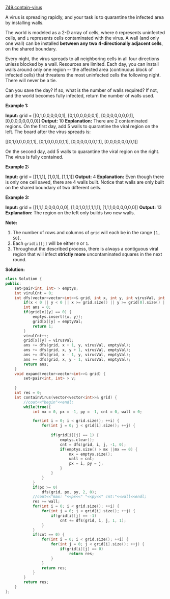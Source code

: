 [749.contain-virus](https://leetcode.com/problems/contain-virus/)  

A virus is spreading rapidly, and your task is to quarantine the infected area by installing walls.

The world is modeled as a 2-D array of cells, where `0` represents uninfected cells, and `1` represents cells contaminated with the virus. A wall (and only one wall) can be installed **between any two 4-directionally adjacent cells**, on the shared boundary.

Every night, the virus spreads to all neighboring cells in all four directions unless blocked by a wall. Resources are limited. Each day, you can install walls around only one region -- the affected area (continuous block of infected cells) that threatens the most uninfected cells the following night. There will never be a tie.

Can you save the day? If so, what is the number of walls required? If not, and the world becomes fully infected, return the number of walls used.

**Example 1:**  

**Input:** grid = 
\[\[0,1,0,0,0,0,0,1\],
 \[0,1,0,0,0,0,0,1\],
 \[0,0,0,0,0,0,0,1\],
 \[0,0,0,0,0,0,0,0\]\]
**Output:** 10
**Explanation:**
There are 2 contaminated regions.
On the first day, add 5 walls to quarantine the viral region on the left. The board after the virus spreads is:

\[\[0,1,0,0,0,0,1,1\],
 \[0,1,0,0,0,0,1,1\],
 \[0,0,0,0,0,0,1,1\],
 \[0,0,0,0,0,0,0,1\]\]

On the second day, add 5 walls to quarantine the viral region on the right. The virus is fully contained.

**Example 2:**  

**Input:** grid = 
\[\[1,1,1\],
 \[1,0,1\],
 \[1,1,1\]\]
**Output:** 4
**Explanation:** Even though there is only one cell saved, there are 4 walls built.
Notice that walls are only built on the shared boundary of two different cells.

**Example 3:**  

**Input:** grid = 
\[\[1,1,1,0,0,0,0,0,0\],
 \[1,0,1,0,1,1,1,1,1\],
 \[1,1,1,0,0,0,0,0,0\]\]
**Output:** 13
**Explanation:** The region on the left only builds two new walls.

**Note:**  

1.  The number of rows and columns of `grid` will each be in the range `[1, 50]`.
2.  Each `grid[i][j]` will be either `0` or `1`.
3.  Throughout the described process, there is always a contiguous viral region that will infect **strictly more** uncontaminated squares in the next round.  



**Solution:**  

```cpp
class Solution {
public:
    set<pair<int, int> > emptys;
    int virulCnt = 0;
    int dfs(vector<vector<int>>& grid, int x, int y, int virusVal, int emptyVal) {
        if(x < 0 || y < 0 || x >= grid.size() || y >= grid[0].size() || grid[x][y] == virusVal || grid[x][y] == 2) return 0;
        int ans = 0;
        if(grid[x][y] == 0) {
            emptys.insert({x, y});
            grid[x][y] = emptyVal;
            return 1;
        }
        virulCnt++;
        grid[x][y] = virusVal;
        ans += dfs(grid, x + 1, y, virusVal, emptyVal);
        ans += dfs(grid, x, y + 1, virusVal, emptyVal);
        ans += dfs(grid, x - 1, y, virusVal, emptyVal);
        ans += dfs(grid, x, y - 1, virusVal, emptyVal);
        return ans;
    }
    void expand(vector<vector<int>>& grid) {
        set<pair<int, int> > v;
        
    }
    int res = 0;
    int containVirus(vector<vector<int>>& grid) {
        //cout<<"begin"<<endl;
        while(true){
            int mx = 0, px = -1, py = -1, cnt = 0, wall = 0;

            for(int i = 0; i < grid.size(); ++i) {
                for(int j = 0; j < grid[i].size(); ++j) {
                    
                    if(grid[i][j] == 1) {
                        emptys.clear();
                        cnt = dfs(grid, i, j, -1, 0);
                        if(emptys.size() > mx ||mx == 0) {
                            mx = emptys.size();
                            wall = cnt;
                            px = i, py = j;
                        }
                    }
                }
            }
            if(px >= 0) 
                dfs(grid, px, py, 2, 0);
            //cout<<"max: "<<px<<" "<<py<<" cnt:"<<wall<<endl;
            res += wall;
            for(int i = 0; i < grid.size(); ++i) {
                for(int j = 0; j < grid[i].size(); ++j) {
                    if(grid[i][j] == -1)
                        cnt += dfs(grid, i, j, 1, 1);
                }
            }
            if(cnt == 0) {
                for(int i = 0; i < grid.size(); ++i) {
                    for(int j = 0; j < grid[i].size(); ++j) {
                        if(grid[i][j] == 0)
                            return res;
                    }
                }
                return res;
            }
        }
        return res;
    }
};
```
      